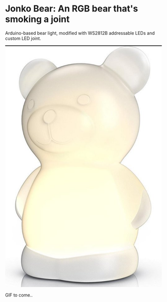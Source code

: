# Jonko Bear: An RGB bear that's smoking a joint
Arduino-based bear light, modified with WS2812B addressable LEDs and custom LED joint.

![bear jummy](http://github.com/knokkelpronk/jonko-bear/blob/main/bear.png)

GIF to come..

